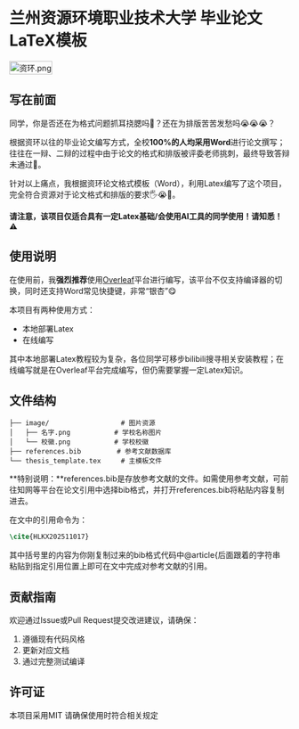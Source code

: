 # **兰州资源环境职业技术大学 毕业论文LaTeX模板**

<div style="display: grid; grid-template-columns: auto 1fr; grid-template-rows: auto; gap: 15px;">
  <img src="https://img.picui.cn/free/2025/06/11/68495bef8347c.png" alt="资环.png" title="资环.png" style="width: 100%;">
</div>

## **写在前面**

同学，你是否还在为格式问题抓耳挠腮吗🤔？还在为排版苦苦发愁吗😭😭😭？

根据资环以往的毕业论文编写方式，全校**100%**的人均采用**Word**进行论文撰写；往往在一辩、二辩的过程中由于论文的格式和排版被评委老师挑刺，最终导致答辩未通过🤯。

针对以上痛点，我根据资环论文格式模板（Word），利用Latex编写了这个项目，完全符合资源对于论文格式和排版的要求🖐️😭🤚。

**请注意，该项目仅适合具有一定Latex基础/会使用AI工具的同学使用！请知悉！⚠**

## 使用说明

在使用前，我**强烈推荐**使用<u>Overleaf</u>平台进行编写，该平台不仅支持编译器的切换，同时还支持Word常见快捷键，非常“银杏”😋

本项目有两种使用方式：

- 本地部署Latex
- 在线编写

其中本地部署Latex教程较为复杂，各位同学可移步bilibili搜寻相关安装教程；在线编写就是在Overleaf平台完成编写，但仍需要掌握一定Latex知识。

## 文件结构

```
├── image/                  # 图片资源
│   ├── 名字.png           # 学校名称图片
│   └── 校徽.png           # 学校校徽
├── references.bib         # 参考文献数据库
└── thesis_template.tex     # 主模板文件
```

**特别说明：**references.bib是存放参考文献的文件。如需使用参考文献，可前往知网等平台在论文引用中选择bib格式，并打开references.bib将粘贴内容复制进去。

在文中的引用命令为：

```latex
\cite{HLKX202511017}
```

其中括号里的内容为你刚复制过来的bib格式代码中@article{后面跟着的字符串 粘贴到指定引用位置上即可在文中完成对参考文献的引用。

## 贡献指南

欢迎通过Issue或Pull Request提交改进建议，请确保：

1. 遵循现有代码风格
2. 更新对应文档
3. 通过完整测试编译

## 许可证

本项目采用MIT 请确保使用时符合相关规定
